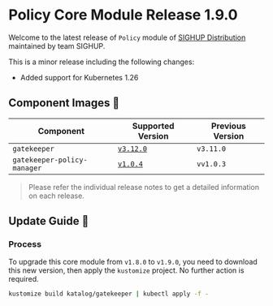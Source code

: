 # Policy Core Module Release 1.9.0

Welcome to the latest release of `Policy` module of [SIGHUP Distribution](https://github.com/sighupio/distribution) maintained by team SIGHUP.

This is a minor release including the following changes:

- Added support for Kubernetes 1.26

## Component Images 🚢

| Component                   | Supported Version                                                                     | Previous Version |
| --------------------------- | ------------------------------------------------------------------------------------- | ---------------- |
| `gatekeeper`                | [`v3.12.0`](https://github.com/open-policy-agent/gatekeeper/releases/tag/v3.12.0)     | `v3.11.0`        |
| `gatekeeper-policy-manager` | [`v1.0.4`](https://github.com/sighupio/gatekeeper-policy-manager/releases/tag/v1.0.4) | `vv1.0.3`        |

> Please refer the individual release notes to get a detailed information on each release.

## Update Guide 🦮

### Process

To upgrade this core module from `v1.8.0` to `v1.9.0`, you need to download this new version, then apply the `kustomize` project. No further action is required.

```bash
kustomize build katalog/gatekeeper | kubectl apply -f -
```
